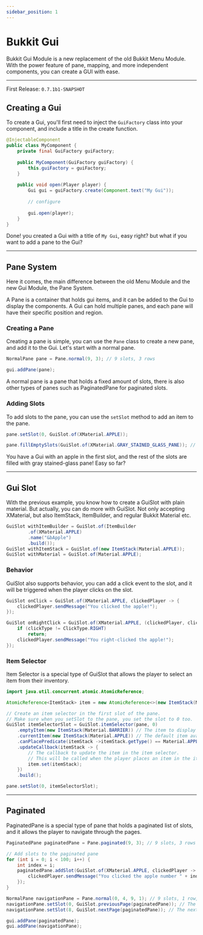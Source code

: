 ```yaml
---
sidebar_position: 1
---
```


# Bukkit Gui
Bukkit Gui Module is a new replacement of the old Bukkit Menu Module.
With the power feature of pane, mapping, and more independent components, you can create a GUI with ease.

---
First Release: `0.7.1b1-SNAPSHOT`

## Creating a Gui
To create a Gui, you'll first need to inject the `GuiFactory` class into your component, and include a title in the create function.

```java
@InjectableComponent
public class MyComponent {
    private final GuiFactory guiFactory;
    
    public MyComponent(GuiFactory guiFactory) {
        this.guiFactory = guiFactory;
    }
    
    public void open(Player player) {
        Gui gui = guiFactory.create(Component.text("My Gui"));
        
        // configure
        
        gui.open(player);
    }
}
```

Done! you created a Gui with a title of `My Gui`, easy right? but what if you want to add a pane to the Gui?

---
## Pane System
Here it comes, the main difference between the old Menu Module and the new Gui Module, the Pane System.

A Pane is a container that holds gui items, and it can be added to the Gui to display the components.
A Gui can hold multiple panes, and each pane will have their specific position and region.

### Creating a Pane
Creating a pane is simple, you can use the `Pane` class to create a new pane, and add it to the Gui. Let's start with a normal pane.

```java
NormalPane pane = Pane.normal(9, 3); // 9 slots, 3 rows

gui.addPane(pane);
```

A normal pane is a pane that holds a fixed amount of slots, there is also other types of panes such as PaginatedPane for paginated slots.

### Adding Slots
To add slots to the pane, you can use the `setSlot` method to add an item to the pane.

```java
pane.setSlot(0, GuiSlot.of(XMaterial.APPLE));

pane.fillEmptySlots(GuiSlot.of(XMaterial.GRAY_STAINED_GLASS_PANE)); // fill empty slots with a specific gui slot
```

You have a Gui with an apple in the first slot, and the rest of the slots are filled with gray stained-glass pane! Easy so far?

---
## Gui Slot
With the previous example, you know how to create a GuiSlot with plain material. But actually, you can do more with GuiSlot.
Not only accepting XMaterial, but also ItemStack, ItemBuilder, and regular Bukkit Material etc.

```java
GuiSlot withItemBuilder = GuiSlot.of(ItemBuilder
        .of(XMaterial.APPLE)
        .name("&bApple")
        .build());
GuiSlot withItemStack = GuiSlot.of(new ItemStack(Material.APPLE));
GuiSlot withMaterial = GuiSlot.of(Material.APPLE);
```

### Behavior
GuiSlot also supports behavior, you can add a click event to the slot, and it will be triggered when the player clicks on the slot.

```java
GuiSlot onClick = GuiSlot.of(XMaterial.APPLE, clickedPlayer -> {
    clickedPlayer.sendMessage("You clicked the apple!");
});

GuiSlot onRightClick = GuiSlot.of(XMaterial.APPLE, (clickedPlayer, clickType) -> {
    if (clickType != ClickType.RIGHT)
        return;
    clickedPlayer.sendMessage("You right-clicked the apple!");
});
```

### Item Selector
Item Selector is a special type of GuiSlot that allows the player to select an item from their inventory.

```java
import java.util.concurrent.atomic.AtomicReference;

AtomicReference<ItemStack> item = new AtomicReference<>(new ItemStack(Material.APPLE));

// Create an item selector in the first slot of the pane.
// Make sure when you setSlot to the pane, you set the slot to 0 too.
GuiSlot itemSelectorSlot = GuiSlot.itemSelector(pane, 0)
    .emptyItem(new ItemStack(Material.BARRIER)) // The item to display when there is no item in the item selector.
    .currentItem(new ItemStack(Material.APPLE)) // The default item available in the item selector.
    .canPlacePredicate(itemStack ->itemStack.getType() == Material.APPLE) // The predicate to check if the player can place the item.
    .updateCallback(itemStack -> {
        // The callback to update the item in the item selector.
        // This will be called when the player places an item in the item selector.
        item.set(itemStack);
    })
    .build();

pane.setSlot(0, itemSelectorSlot);
```

---
## Paginated
PaginatedPane is a special type of pane that holds a paginated list of slots, and it allows the player to navigate through the pages.

```java
PaginatedPane paginatedPane = Pane.paginated(9, 3); // 9 slots, 3 rows

// Add slots to the paginated pane
for (int i = 0; i < 100; i++) {
    int index = i;
    paginatedPane.addSlot(GuiSlot.of(XMaterial.APPLE, clickedPlayer -> {
        clickedPlayer.sendMessage("You clicked the apple number " + index);
    });
}

NormalPane navigationPane = Pane.normal(0, 4, 9, 1); // 9 slots, 1 row, starting from the 4th row
navigationPane.setSlot(0, GuiSlot.previousPage(paginatedPane)); // The previous page button
navigationPane.setSlot(8, GuiSlot.nextPage(paginatedPane)); // The next page button

gui.addPane(paginatedPane);
gui.addPane(navigationPane);
```